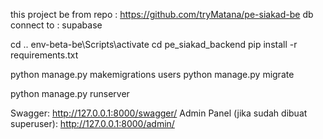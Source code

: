this project be from repo : https://github.com/tryMatana/pe-siakad-be
db connect to : supabase

cd ..
env-beta-be\Scripts\activate
cd pe_siakad_backend
pip install -r requirements.txt

python manage.py makemigrations users
python manage.py migrate


python manage.py runserver


Swagger: http://127.0.0.1:8000/swagger/
Admin Panel (jika sudah dibuat superuser): http://127.0.0.1:8000/admin/